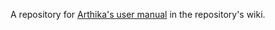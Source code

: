 A repository for [Arthika's user manual](https://github.com/Arthika/User-Manual/wiki/0:-Home,-ToC) in the repository's wiki.



